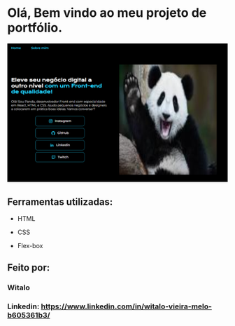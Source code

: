 # Olá, Bem vindo ao meu projeto de portfólio.

![image](https://github.com/witalomelo/portfolio/blob/bbd5a01670a03097f59c44008aad6aad6e79727b/image.png)

## Ferramentas utilizadas:

* HTML

* CSS

* Flex-box

## Feito por:

### Witalo

### Linkedin: https://www.linkedin.com/in/witalo-vieira-melo-b605361b3/

```
